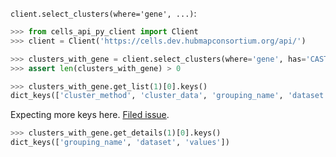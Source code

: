 `client.select_clusters(where='gene', ...)`:
```python
>>> from cells_api_py_client import Client
>>> client = Client('https://cells.dev.hubmapconsortium.org/api/')

>>> clusters_with_gene = client.select_clusters(where='gene', has='CASTOR2')
>>> assert len(clusters_with_gene) > 0

>>> clusters_with_gene.get_list(1)[0].keys()
dict_keys(['cluster_method', 'cluster_data', 'grouping_name', 'dataset'])

```

Expecting more keys here. [Filed issue](https://github.com/hubmapconsortium/cells-api-py-client/issues/22).
```python
>>> clusters_with_gene.get_details(1)[0].keys()
dict_keys(['grouping_name', 'dataset', 'values'])

```